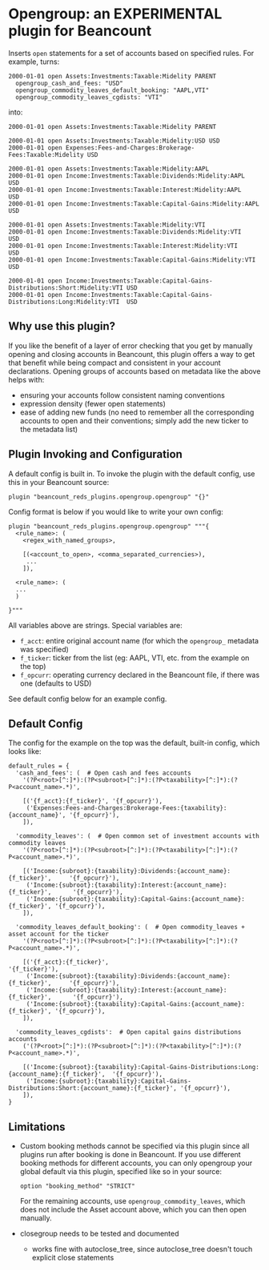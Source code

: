 # Opengroup: an EXPERIMENTAL plugin for Beancount

Inserts `open` statements for a set of accounts based on specified rules. For example,
turns:

```
2000-01-01 open Assets:Investments:Taxable:Midelity PARENT
  opengroup_cash_and_fees: "USD"
  opengroup_commodity_leaves_default_booking: "AAPL,VTI"
  opengroup_commodity_leaves_cgdists: "VTI"
```

into:

```
2000-01-01 open Assets:Investments:Taxable:Midelity PARENT

2000-01-01 open Assets:Investments:Taxable:Midelity:USD USD
2000-01-01 open Expenses:Fees-and-Charges:Brokerage-Fees:Taxable:Midelity USD

2000-01-01 open Assets:Investments:Taxable:Midelity:AAPL
2000-01-01 open Income:Investments:Taxable:Dividends:Midelity:AAPL     USD
2000-01-01 open Income:Investments:Taxable:Interest:Midelity:AAPL      USD
2000-01-01 open Income:Investments:Taxable:Capital-Gains:Midelity:AAPL USD

2000-01-01 open Assets:Investments:Taxable:Midelity:VTI
2000-01-01 open Income:Investments:Taxable:Dividends:Midelity:VTI      USD
2000-01-01 open Income:Investments:Taxable:Interest:Midelity:VTI       USD
2000-01-01 open Income:Investments:Taxable:Capital-Gains:Midelity:VTI  USD

2000-01-01 open Income:Investments:Taxable:Capital-Gains-Distributions:Short:Midelity:VTI USD
2000-01-01 open Income:Investments:Taxable:Capital-Gains-Distributions:Long:Midelity:VTI  USD
```

## Why use this plugin?

If you like the benefit of a layer of error checking that you get by manually opening
and closing accounts in Beancount, this plugin offers a way to get that benefit while
being compact and consistent in your account declarations. Opening groups of accounts
based on metadata like the above helps with:

- ensuring your accounts follow consistent naming conventions
- expression density (fewer open statements)
- ease of adding new funds (no need to remember all the corresponding accounts to open
  and their conventions; simply add the new ticker to the metadata list)

## Plugin Invoking and Configuration

A default config is built in. To invoke the plugin with the default config, use this in
your Beancount source:

```
plugin "beancount_reds_plugins.opengroup.opengroup" "{}"
```

Config format is below if you would like to write your own config:


```
plugin "beancount_reds_plugins.opengroup.opengroup" """{
  <rule_name>: (
    <regex_with_named_groups>,

    [(<account_to_open>, <comma_separated_currencies>),
     ...
    ]),
    
  <rule_name>: (
  ...
  )
  
}"""
```
    
All variables above are strings. Special variables are:
- `f_acct`: entire original account name (for which the `opengroup_` metadata was
  specified)
- `f_ticker`: ticker from the list (eg: AAPL, VTI, etc. from the example on the top)
- `f_opcurr`: operating currency declared in the Beancount file, if there was one
  (defaults to USD)

See default config below for an example config. 

## Default Config

The config for the example on the top was the default, built-in config, which looks like:

```
default_rules = {
  'cash_and_fees': (  # Open cash and fees accounts
    '(?P<root>[^:]*):(?P<subroot>[^:]*):(?P<taxability>[^:]*):(?P<account_name>.*)',

    [('{f_acct}:{f_ticker}', '{f_opcurr}'),
     ('Expenses:Fees-and-Charges:Brokerage-Fees:{taxability}:{account_name}', '{f_opcurr}'),
    ]),

  'commodity_leaves': (  # Open common set of investment accounts with commodity leaves
    '(?P<root>[^:]*):(?P<subroot>[^:]*):(?P<taxability>[^:]*):(?P<account_name>.*)',

    [('Income:{subroot}:{taxability}:Dividends:{account_name}:{f_ticker}',     '{f_opcurr}'),
     ('Income:{subroot}:{taxability}:Interest:{account_name}:{f_ticker}',      '{f_opcurr}'),
     ('Income:{subroot}:{taxability}:Capital-Gains:{account_name}:{f_ticker}', '{f_opcurr}'),
    ]),

  'commodity_leaves_default_booking': (  # Open commodity_leaves + asset account for the ticker
    '(?P<root>[^:]*):(?P<subroot>[^:]*):(?P<taxability>[^:]*):(?P<account_name>.*)',

    [('{f_acct}:{f_ticker}',                                                   '{f_ticker}'),
     ('Income:{subroot}:{taxability}:Dividends:{account_name}:{f_ticker}',     '{f_opcurr}'),
     ('Income:{subroot}:{taxability}:Interest:{account_name}:{f_ticker}',      '{f_opcurr}'),
     ('Income:{subroot}:{taxability}:Capital-Gains:{account_name}:{f_ticker}', '{f_opcurr}'),
    ]),

  'commodity_leaves_cgdists':  # Open capital gains distributions accounts
    ('(?P<root>[^:]*):(?P<subroot>[^:]*):(?P<taxability>[^:]*):(?P<account_name>.*)',

    [('Income:{subroot}:{taxability}:Capital-Gains-Distributions:Long:{account_name}:{f_ticker}',  '{f_opcurr}'),
     ('Income:{subroot}:{taxability}:Capital-Gains-Distributions:Short:{account_name}:{f_ticker}', '{f_opcurr}'),
    ]),
}
```


## Limitations

- Custom booking methods cannot be specified via this plugin since all plugins run after
  booking is done in Beancount. If you use different booking methods for different
  accounts, you can only opengroup your global default via this plugin, specified like so
  in your source:
     
  ```
  option "booking_method" "STRICT"
  ```
     
  For the remaining accounts, use `opengroup_commodity_leaves`, which does not include the
  Asset account above, which you can then open manually.

- closegroup needs to be tested and documented
  - works fine with autoclose_tree, since autoclose_tree doesn't touch explicit close
    statements

